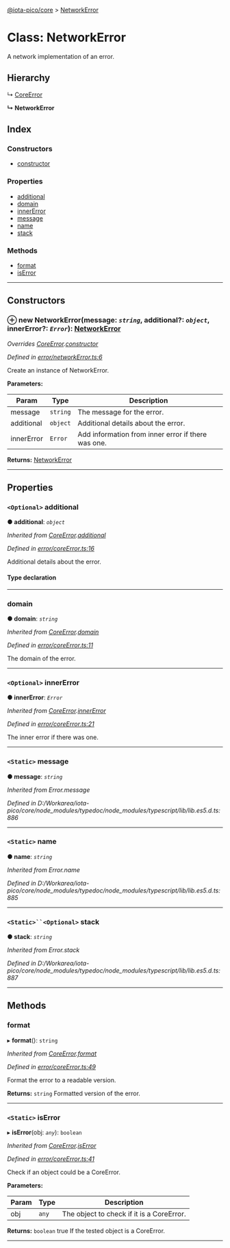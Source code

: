 [@iota-pico/core](../README.md) > [NetworkError](../classes/networkerror.md)

# Class: NetworkError

A network implementation of an error.

## Hierarchy

↳  [CoreError](coreerror.md)

**↳ NetworkError**

## Index

### Constructors

* [constructor](networkerror.md#constructor)

### Properties

* [additional](networkerror.md#additional)
* [domain](networkerror.md#domain)
* [innerError](networkerror.md#innererror)
* [message](networkerror.md#message)
* [name](networkerror.md#name)
* [stack](networkerror.md#stack)

### Methods

* [format](networkerror.md#format)
* [isError](networkerror.md#iserror)

---

## Constructors

<a id="constructor"></a>

### ⊕ **new NetworkError**(message: *`string`*, additional?: *`object`*, innerError?: *`Error`*): [NetworkError](networkerror.md)

*Overrides [CoreError](coreerror.md).[constructor](coreerror.md#constructor)*

*Defined in [error/networkError.ts:6](https://github.com/iota-pico/core/blob/35412fd/src/error/networkError.ts#L6)*

Create an instance of NetworkError.

**Parameters:**

| Param | Type | Description |
| ------ | ------ | ------ |
| message | `string`   |  The message for the error. |
| additional | `object`   |  Additional details about the error. |
| innerError | `Error`   |  Add information from inner error if there was one. |

**Returns:** [NetworkError](networkerror.md)

---

## Properties

<a id="additional"></a>

### `<Optional>` additional

**●  additional**:  *`object`* 

*Inherited from [CoreError](coreerror.md).[additional](coreerror.md#additional)*

*Defined in [error/coreError.ts:16](https://github.com/iota-pico/core/blob/35412fd/src/error/coreError.ts#L16)*

Additional details about the error.

#### Type declaration

[id: `string`]: `any`

___

<a id="domain"></a>

###  domain

**●  domain**:  *`string`* 

*Inherited from [CoreError](coreerror.md).[domain](coreerror.md#domain)*

*Defined in [error/coreError.ts:11](https://github.com/iota-pico/core/blob/35412fd/src/error/coreError.ts#L11)*

The domain of the error.

___

<a id="innererror"></a>

### `<Optional>` innerError

**●  innerError**:  *`Error`* 

*Inherited from [CoreError](coreerror.md).[innerError](coreerror.md#innererror)*

*Defined in [error/coreError.ts:21](https://github.com/iota-pico/core/blob/35412fd/src/error/coreError.ts#L21)*

The inner error if there was one.

___

<a id="message"></a>

### `<Static>` message

**●  message**:  *`string`* 

*Inherited from Error.message*

*Defined in D:/Workarea/iota-pico/core/node_modules/typedoc/node_modules/typescript/lib/lib.es5.d.ts:886*

___

<a id="name"></a>

### `<Static>` name

**●  name**:  *`string`* 

*Inherited from Error.name*

*Defined in D:/Workarea/iota-pico/core/node_modules/typedoc/node_modules/typescript/lib/lib.es5.d.ts:885*

___

<a id="stack"></a>

### `<Static>``<Optional>` stack

**●  stack**:  *`string`* 

*Inherited from Error.stack*

*Defined in D:/Workarea/iota-pico/core/node_modules/typedoc/node_modules/typescript/lib/lib.es5.d.ts:887*

___

## Methods

<a id="format"></a>

###  format

▸ **format**(): `string`

*Inherited from [CoreError](coreerror.md).[format](coreerror.md#format)*

*Defined in [error/coreError.ts:49](https://github.com/iota-pico/core/blob/35412fd/src/error/coreError.ts#L49)*

Format the error to a readable version.

**Returns:** `string`
Formatted version of the error.

___

<a id="iserror"></a>

### `<Static>` isError

▸ **isError**(obj: *`any`*): `boolean`

*Inherited from [CoreError](coreerror.md).[isError](coreerror.md#iserror)*

*Defined in [error/coreError.ts:41](https://github.com/iota-pico/core/blob/35412fd/src/error/coreError.ts#L41)*

Check if an object could be a CoreError.

**Parameters:**

| Param | Type | Description |
| ------ | ------ | ------ |
| obj | `any`   |  The object to check if it is a CoreError. |

**Returns:** `boolean`
true If the tested object is a CoreError.

___


